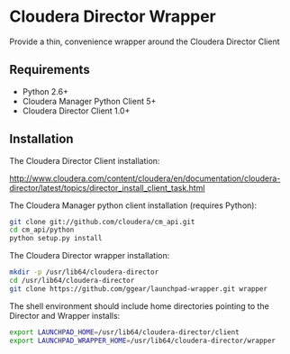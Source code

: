 # Cloudera Director Wrapper

Provide a thin, convenience wrapper around the Cloudera Director Client

## Requirements

* Python 2.6+
* Cloudera Manager Python Client 5+
* Cloudera Director Client 1.0+

## Installation

The Cloudera Director Client installation:

http://www.cloudera.com/content/cloudera/en/documentation/cloudera-director/latest/topics/director_install_client_task.html

The Cloudera Manager python client installation (requires Python):

```bash
git clone git://github.com/cloudera/cm_api.git
cd cm_api/python
python setup.py install
```

The Cloudera Director wrapper installation:

```bash
mkdir -p /usr/lib64/cloudera-director
cd /usr/lib64/cloudera-director
git clone https://github.com/ggear/launchpad-wrapper.git wrapper
```

The shell environment should include home directories pointing to the Director and Wrapper installs: 

```bash
export LAUNCHPAD_HOME=/usr/lib64/cloudera-director/client
export LAUNCHPAD_WRAPPER_HOME=/usr/lib64/cloudera-director/wrapper
```
